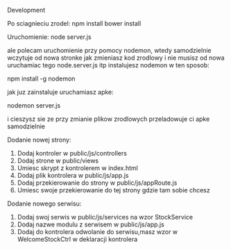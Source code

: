 Development

Po sciagnieciu zrodel:
npm install
bower install

Uruchomienie:
node server.js

ale polecam uruchomienie przy pomocy nodemon,
wtedy samodzielnie wczytuje od nowa stronke
jak zmieniasz kod zrodlowy i nie musisz od nowa
uruchamiac tego node.server.js itp
instalujesz nodemon w ten sposob:

npm install -g nodemon

jak juz zainstaluje uruchamiasz apke:

nodemon server.js

i cieszysz sie ze przy zmianie plikow zrodlowych
przeladowuje ci apke samodzielnie

Dodanie nowej strony:
1. Dodaj kontroler w public/js/controllers
2. Dodaj strone w public/views
3. Umiesc skrypt z kontrolerem w index.html
4. Dodaj plik kontrolera w public/js/app.js
5. Dodaj przekierowanie do strony w public/js/appRoute.js
6. Umiesc swoje przekierowanie do tej strony gdzie tam sobie chcesz

Dodanie nowego serwisu:
1. Dodaj swoj serwis w public/js/services na wzor StockService
2. Dodaj nazwe modulu z serwisem w public/js/app.js
3. Dodaj do kontrolera odwolanie do serwisu,masz wzor w WelcomeStockCtrl w deklaracji kontrolera

